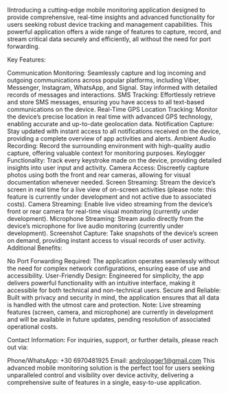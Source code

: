 IIntroducing a cutting-edge mobile monitoring application designed to provide comprehensive, real-time insights and advanced functionality for users seeking robust device tracking and management capabilities. This powerful application offers a wide range of features to capture, record, and stream critical data securely and efficiently, all without the need for port forwarding.

Key Features:

Communication Monitoring: Seamlessly capture and log incoming and outgoing communications across popular platforms, including Viber, Messenger, Instagram, WhatsApp, and Signal. Stay informed with detailed records of messages and interactions.
SMS Tracking: Effortlessly retrieve and store SMS messages, ensuring you have access to all text-based communications on the device.
Real-Time GPS Location Tracking: Monitor the device’s precise location in real time with advanced GPS technology, enabling accurate and up-to-date geolocation data.
Notification Capture: Stay updated with instant access to all notifications received on the device, providing a complete overview of app activities and alerts.
Ambient Audio Recording: Record the surrounding environment with high-quality audio capture, offering valuable context for monitoring purposes.
Keylogger Functionality: Track every keystroke made on the device, providing detailed insights into user input and activity.
Camera Access: Discreetly capture photos using both the front and rear cameras, allowing for visual documentation whenever needed.
Screen Streaming: Stream the device’s screen in real time for a live view of on-screen activities (please note: this feature is currently under development and not active due to associated costs).
Camera Streaming: Enable live video streaming from the device’s front or rear camera for real-time visual monitoring (currently under development).
Microphone Streaming: Stream audio directly from the device’s microphone for live audio monitoring (currently under development).
Screenshot Capture: Take snapshots of the device’s screen on demand, providing instant access to visual records of user activity.
Additional Benefits:

No Port Forwarding Required: The application operates seamlessly without the need for complex network configurations, ensuring ease of use and accessibility.
User-Friendly Design: Engineered for simplicity, the app delivers powerful functionality with an intuitive interface, making it accessible for both technical and non-technical users.
Secure and Reliable: Built with privacy and security in mind, the application ensures that all data is handled with the utmost care and protection.
Note: Live streaming features (screen, camera, and microphone) are currently in development and will be available in future updates, pending resolution of associated operational costs.

Contact Information:
For inquiries, support, or further details, please reach out via:

Phone/WhatsApp: +30 6970481925
Email: andrologger1@gmail.com
This advanced mobile monitoring solution is the perfect tool for users seeking unparalleled control and visibility over device activity, delivering a comprehensive suite of features in a single, easy-to-use application.

